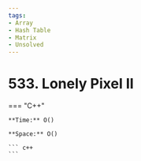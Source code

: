 ```yaml
---
tags:
- Array
- Hash Table
- Matrix
- Unsolved
---
```



# 533. Lonely Pixel II

=== "C++"

    **Time:** O()

    **Space:** O()

    ``` c++
    ```